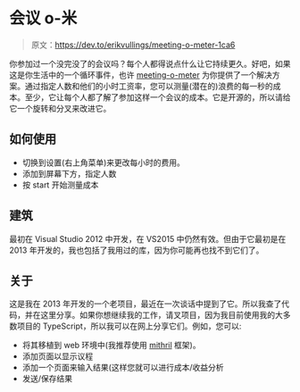 # 会议 o-米

> 原文：<https://dev.to/erikvullings/meeting-o-meter-1ca6>

你参加过一个没完没了的会议吗？每个人都得说点什么让它持续更久。好吧，如果这是你生活中的一个循环事件，也许 [meeting-o-meter](https://github.com/erikvullings/meeting-o-meter) 为你提供了一个解决方案。通过指定人数和他们的小时工资率，您可以测量(潜在的)浪费的每一秒的成本。至少，它让每个人都了解了参加这样一个会议的成本。它是开源的，所以请给它一个旋转和分叉来改进它。

## 如何使用

*   切换到设置(右上角菜单)来更改每小时的费用。
*   添加到屏幕下方，指定人数
*   按 start 开始测量成本

## 建筑

最初在 Visual Studio 2012 中开发，在 VS2015 中仍然有效。但由于它最初是在 2013 年开发的，我也包括了我用过的库，因为你可能再也找不到它们了。

## 关于

这是我在 2013 年开发的一个老项目，最近在一次谈话中提到了它。所以我查了代码，并在这里分享。如果你想继续我的工作，请叉项目，因为我目前使用我的大多数项目的 TypeScript，所以我可以在网上分享它们。例如，您可以:

*   将其移植到 web 环境中(我推荐使用 [mithril](http://mithril.js.org) 框架)。
*   添加页面以显示议程
*   添加一个页面来输入结果(这样您就可以进行成本/收益分析
*   发送/保存结果